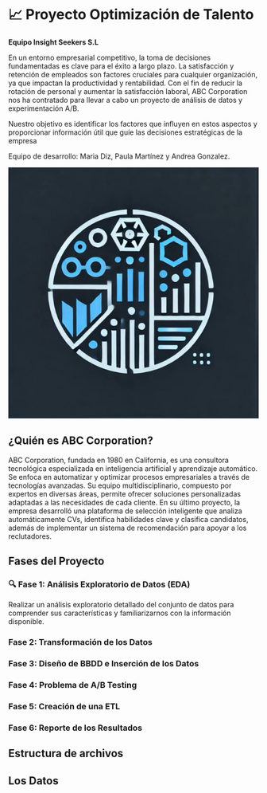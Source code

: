 # 📈 Proyecto Optimización de Talento
**Equipo Insight Seekers S.L**

En un entorno empresarial competitivo, la toma de decisiones fundamentadas es clave para el éxito a largo plazo. La satisfacción y retención de empleados son factores cruciales para cualquier organización, ya que impactan la productividad y rentabilidad. Con el fin de reducir la rotación de personal y aumentar la satisfacción laboral, ABC Corporation nos ha contratado para llevar a cabo un proyecto de análisis de datos y experimentación A/B. 

Nuestro objetivo es identificar los factores que influyen en estos aspectos y proporcionar información útil que guíe las decisiones estratégicas de la empresa

Equipo de desarrollo: Maria Diz, Paula Martínez y Andrea Gonzalez.

![imagen_logo](logo.jpeg)

## ¿Quién es ABC Corporation?

ABC Corporation, fundada en 1980 en California, es una consultora tecnológica especializada en inteligencia artificial y aprendizaje automático. Se enfoca en automatizar y optimizar procesos empresariales a través de tecnologías avanzadas. Su equipo multidisciplinario, compuesto por expertos en diversas áreas, permite ofrecer soluciones personalizadas adaptadas a las necesidades de cada cliente. En su último proyecto, la empresa desarrolló una plataforma de selección inteligente que analiza automáticamente CVs, identifica habilidades clave y clasifica candidatos, además de implementar un sistema de recomendación para apoyar a los reclutadores.

## Fases del Proyecto

### 🔍 Fase 1: Análisis Exploratorio de Datos (EDA)

Realizar un análisis exploratorio detallado del conjunto de datos para comprender sus características y familiarizarnos con la información disponible.

### Fase 2: Transformación de los Datos

### Fase 3: Diseño de BBDD e Inserción de los Datos

### Fase 4: Problema de A/B Testing

### Fase 5: Creación de una ETL

### Fase 6: Reporte de los Resultados

## Estructura de archivos

## Los Datos

